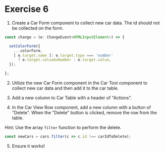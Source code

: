 # Exercise 6

1. Create a Car Form component to collect new car data. The id should not be collected on the form.

```javascript
const change = (e: ChangeEvent<HTMLInputElement>) => {

  setColorForm({
    ...colorForm,
    [ e.target.name ]: e.target.type === 'number'
      ? e.target.valueAsNumber : e.target.value,
  });

};
```

2. Utilize the new Car Form component in the Car Tool component to collect new car data and then add it to the car table.

3. Add a new column to Car Table with a header of "Actions".

4. In the Car View Row component, add a new column with a button of "Delete". When the "Delete" button is clicked, remove the row from the table.

Hint: Use the array `filter` function to perform the delete.

```javascript
const newCars = cars.filter(c => c.id !== carIdToDelete);
```

5. Ensure it works!